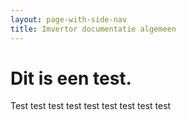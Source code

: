 ```yaml
---
layout: page-with-side-nav
title: Imvertor documentatie algemeen
---
```

# Dit is een test.
Test test test test test test test test test
